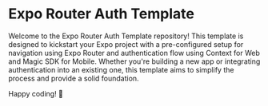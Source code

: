 # Expo Router Auth Template

Welcome to the Expo Router Auth Template repository! This template is designed to kickstart your Expo project with a pre-configured setup for navigation using Expo Router and authentication flow using Context for Web and Magic SDK for Mobile. Whether you're building a new app or integrating authentication into an existing one, this template aims to simplify the process and provide a solid foundation.

Happy coding! 🚀
